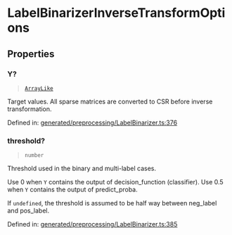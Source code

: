 # LabelBinarizerInverseTransformOptions

## Properties

### Y?

> [`ArrayLike`](../types/ArrayLike.md)

Target values. All sparse matrices are converted to CSR before inverse transformation.

Defined in:  [generated/preprocessing/LabelBinarizer.ts:376](https://github.com/transitive-bullshit/scikit-learn-ts/blob/122b3c0/packages/sklearn/src/generated/preprocessing/LabelBinarizer.ts#L376)

### threshold?

> `number`

Threshold used in the binary and multi-label cases.

Use 0 when `Y` contains the output of decision\_function (classifier). Use 0.5 when `Y` contains the output of predict\_proba.

If `undefined`, the threshold is assumed to be half way between neg\_label and pos\_label.

Defined in:  [generated/preprocessing/LabelBinarizer.ts:385](https://github.com/transitive-bullshit/scikit-learn-ts/blob/122b3c0/packages/sklearn/src/generated/preprocessing/LabelBinarizer.ts#L385)
